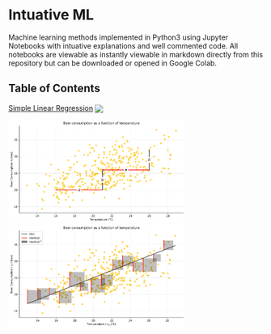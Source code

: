 # Intuative ML

Machine learning methods implemented in Python3 using Jupyter Notebooks with intuative explanations and well commented code. All notebooks are viewable as instantly viewable in markdown directly from this repository but can be downloaded or opened in Google Colab.

## Table of Contents
[Simple Linear Regression](Simple%20Linear%20Regression#Introduction) <a href="https://colab.research.google.com/github/RyanCodrai/ml-from-the-ground-up/blob/master/Simple%20Linear%20Regression/Simple%20Linear%20Regression.ipynb"><img valign="middle" src="https://colab.research.google.com/assets/colab-badge.svg"></a>
<div>
  <img src="Simple%20Linear%20Regression/output_8_0.svg" width="350px">
  <img src="Simple%20Linear%20Regression/output_18_0.svg" width="350px">
</div>
